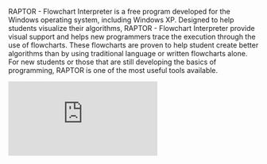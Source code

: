 RAPTOR - Flowchart Interpreter is a free program developed for the Windows operating system, including Windows XP.
Designed to help students visualize their algorithms, RAPTOR - Flowchart Interpreter provide visual support and helps new programmers trace the execution through the use of flowcharts.
These flowcharts are proven to help student create better algorithms than by using traditional language or written flowcharts alone. 
For new students or those that are still developing the basics of programming, RAPTOR is one of the most useful tools available.

[![Download RAPTOR](https://raptor.martincarlisle.com/raptor2019.msi)](https://raptor.martincarlisle.com/VELOC.gif)
